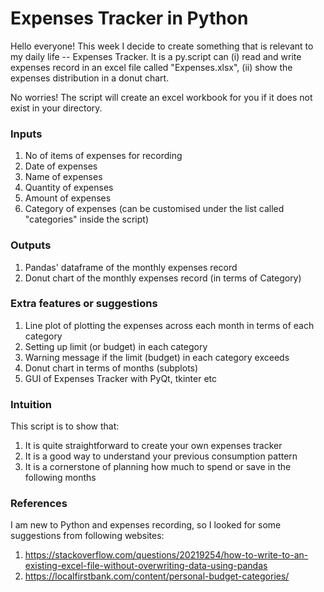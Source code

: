 # Expenses Tracker in Python

Hello everyone! This week I decide to create something that is relevant to my daily life -- Expenses Tracker. It is a py.script can (i) read and write expenses record in an excel file called "Expenses.xlsx", (ii) show the expenses distribution in a donut chart. 

No worries! The script will create an excel workbook for you if it does not exist in your directory.

### Inputs
1. No of items of expenses for recording
1. Date of expenses
1. Name of expenses
1. Quantity of expenses
1. Amount of expenses
1. Category of expenses (can be customised under the list called "categories" inside the script)

### Outputs
1. Pandas' dataframe of the monthly expenses record
1. Donut chart of the monthly expenses record (in terms of Category)

### Extra features or suggestions
1. Line plot of plotting the expenses across each month in terms of each category
1. Setting up limit (or budget) in each category
1. Warning message if the limit (budget) in each category exceeds
1. Donut chart in terms of months (subplots)
1. GUI of Expenses Tracker with PyQt, tkinter etc

### Intuition
This script is to show that:
1. It is quite straightforward to create your own expenses tracker
1. It is a good way to understand your previous consumption pattern
1. It is a cornerstone of planning how much to spend or save in the following months

### References
I am new to Python and expenses recording, so I looked for some suggestions from following websites:
1. https://stackoverflow.com/questions/20219254/how-to-write-to-an-existing-excel-file-without-overwriting-data-using-pandas
1. https://localfirstbank.com/content/personal-budget-categories/
